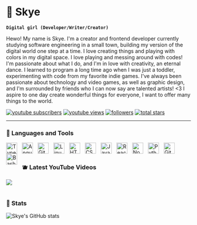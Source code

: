 # 🍓 Skye

**`Digital girl (Developer/Writer/Creator)`**

Hewo! My name is Skye. I'm a creator and frontend developer currently studying software engineering in a small town, building my version of the digital world one step at a time. I love creating things and playing with colors in my digital space. I love playing and messing around with codes! I'm passionate about what I do, and I'm in love with creativity, an eternal dance. I learned to program a long time ago when I was just a toddler, experimenting with code from my favorite indie games. I've always been passionate about technology and video games, as well as graphic design, and I'm surrounded by friends who I can now say are talented artists! <3 I aspire to one day create wonderful things for everyone, I want to offer many things to the world.

<p align="left">
  <a href="https://www.youtube.com/c/Luvrksn_Skye?sub_confirmation=1">
     <img alt="youtube subscribers" title="Subscribe to my YouTube channel" src="https://custom-icon-badges.demolab.com/youtube/channel/subscribers/UC2WHjPDvbE6O328n17ZGcfg?color=%23FFC0CB&label=SUBSCRIBE&logo=video&logoColor=white&style=for-the-badge&labelColor=FFB6C1"/></a> 
  <a href="https://www.youtube.com/c/Luvrksn_Skye">
     <img alt="youtube views" title="YouTube views" src="https://custom-icon-badges.demolab.com/youtube/channel/views/UC2WHjPDvbE6O328n17ZGcfg?color=%23FFD1DC&logo=eye&logoColor=white&style=for-the-badge&labelColor=FFC0CB"/></a> 
  <a href="https://github.com/luvrksnskye?tab=followers">
     <img alt="followers" title="Follow me on Github" src="https://custom-icon-badges.demolab.com/github/followers/ForrestKnight?color=FFDBF0&labelColor=FFCCE5&style=for-the-badge&logo=person-add&label=Follow&logoColor=white"/></a>
  <a href="https://github.com/luvrksnskye?tab=repositories&sort=stargazers">
     <img alt="total stars" title="Total stars on GitHub" src="https://custom-icon-badges.demolab.com/github/stars/luvrksnskye?color=FFE6F2&style=for-the-badge&labelColor=FFD1DC&logo=star"/></a>
</p>

---

### 🍥 Languages and Tools

<img align="left" alt="TypeScript" width="30px" style="padding-right:10px;" src="https://cdn.jsdelivr.net/gh/devicons/devicon/icons/typescript/typescript-plain.svg" />
<img align="left" alt="Angular" width="30px" style="padding-right:10px;" src="https://cdn.jsdelivr.net/gh/devicons/devicon/icons/angularjs/angularjs-plain.svg" />
<img align="left" alt="Git" width="30px" style="padding-right:10px;" src="https://cdn.jsdelivr.net/gh/devicons/devicon/icons/git/git-original.svg" />
<img align="left" alt="Linux" width="30px" style="padding-right:10px;" src="https://cdn.jsdelivr.net/gh/devicons/devicon/icons/linux/linux-original.svg" />
<img align="left" alt="HTML" width="30px" style="padding-right:10px;" src="https://cdn.jsdelivr.net/gh/devicons/devicon/icons/html5/html5-plain.svg" />
<img align="left" alt="CSS" width="30px" style="padding-right:10px;" src="https://cdn.jsdelivr.net/gh/devicons/devicon/icons/css3/css3-plain.svg" />
<img align="left" alt="JavaScript" width="30px" style="padding-right:10px;" src="https://cdn.jsdelivr.net/gh/devicons/devicon/icons/javascript/javascript-plain.svg" />
<img align="left" alt="React" width="30px" style="padding-right:10px;" src="https://cdn.jsdelivr.net/gh/devicons/devicon/icons/react/react-original.svg" />
<img align="left" alt="NodeJS" width="30px" style="padding-right:10px;" src="https://cdn.jsdelivr.net/gh/devicons/devicon/icons/nodejs/nodejs-original.svg" />
<img align="left" alt="Python" width="30px" style="padding-right:10px;" src="https://cdn.jsdelivr.net/gh/devicons/devicon/icons/python/python-plain.svg" />
<img align="left" alt="GitHub" width="30px" style="padding-right:10px;" src="https://cdn.jsdelivr.net/gh/devicons/devicon/icons/github/github-original.svg" />
<img align="left" alt="Bash" width="30px" style="padding-right:10px;" src="https://cdn.jsdelivr.net/gh/devicons/devicon/icons/bash/bash-original.svg" />
<br />

#

### 🫐 Latest YouTube Videos

<!-- BEGIN YOUTUBE-CARDS -->

<!-- END YOUTUBE-CARDS -->

[<img src="https://custom-icon-badges.demolab.com/badge/-Subscribe%20For%20More-red?style=for-the-badge&logo=video&logoColor=white"/>](https://www.youtube.com/c/Luvrksn_Skye?sub_confirmation=1)

#

### 🍡 Stats

![Skye's GitHub stats](https://github-readme-stats.vercel.app/api?username=luvrksnskye&theme=omni_icons=true)


#

[website]: https://luvrksknskyejourney.org/
[youtube]: https://www.youtube.com/@Luvrksn_Skye